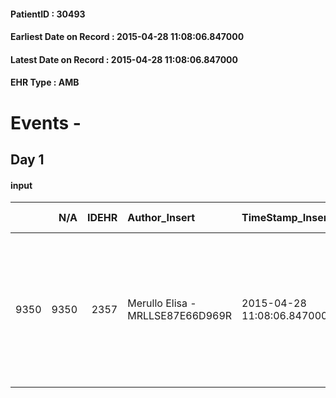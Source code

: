 
#### PatientID : 30493
#### Earliest Date on Record : 2015-04-28 11:08:06.847000
#### Latest Date on Record : 2015-04-28 11:08:06.847000
#### EHR Type : AMB

# Events - 

## Day 1

#### input
|      |    N/A |   IDEHR | Author_Insert                    | TimeStamp_Insert           | EHRType   |   PatientID |   IDDigitalSignDocument | persone_vicine   |   Unnamed: 0_x.1 |   IDANAMNESI_SOCIALE | Patient   | FamigliaAltro   | Paziente_T   | FamigliaAltro_T   |   Non_Rilevabile_x.1 | Note_Non_Rilevabile_x.1   | opt_Problemi   | Note_I                                                                                                                | ds_note_timori                                                                                                                                       | chk_contr_sintomi   | chk_competenza                                 | opt_paziente_a   | opt_famiglia_a   | opt_adeguatezza   | opt_paziente_solo   | ds_note_con                                 | opt_presente_assente   | Caregiver_principale   | ds_familiari_coinv   | opt_necessario   | opt_presente   | opt_risorse_ec   | opt_paziente_psi   | opt_Ins_vol   | ds_note_prio                                                                                                                | opt_esenzione   | opt_inv_civile            |   ds_codice_es | Needs     | Domestic partnership   | opt_famiglia_psi   |
|-----:|-------:|--------:|:---------------------------------|:---------------------------|:----------|------------:|------------------------:|:-----------------|-----------------:|---------------------:|:----------|:----------------|:-------------|:------------------|---------------------:|:--------------------------|:---------------|:----------------------------------------------------------------------------------------------------------------------|:-----------------------------------------------------------------------------------------------------------------------------------------------------|:--------------------|:-----------------------------------------------|:-----------------|:-----------------|:------------------|:--------------------|:--------------------------------------------|:-----------------------|:-----------------------|:---------------------|:-----------------|:---------------|:-----------------|:-------------------|:--------------|:----------------------------------------------------------------------------------------------------------------------------|:----------------|:--------------------------|---------------:|:----------|:-----------------------|:-------------------|
| 9350 |   9350 |    2357 | Merullo Elisa - MRLLSE87E66D969R | 2015-04-28 11:08:06.847000 | AMB       |       30493 |                   63791 | N/A              |              973 |                  617 | No#0      | Si#1            | No#0         | Si#1              |                    0 | NR                        | No#0           | La pz non sa nulla della sua situazione clinica. Figlia centrata e consapevole della situazione compreso il fine vita | La figlia teme che la pz possa soffrire. Figlia ha dubbi sulle capacit√† assistenziali della badante: la figlia chiede che la badante venga educata. | controllo sintomi#0 | competenza/capacit√† assistenziale caregiver#0 | Indefinite#2     | Congruenti#1     | Si#1              | No#0                | La pz vive presso il domicilio della figlia | Presente#1             | Caregiver and Daughter | Grandchildren        | No#0             | Si#1           | Adeguate#1       | Si#1               | No#0          | Il bisogno espresso √® a livello clinico assistenziale. E' stato spiegato il senso dell'assistenza e delle cure palliative. | Si#1            | in fase di accertamento#2 |             48 | Clinici#0 | Figli#2                | No#0               |


